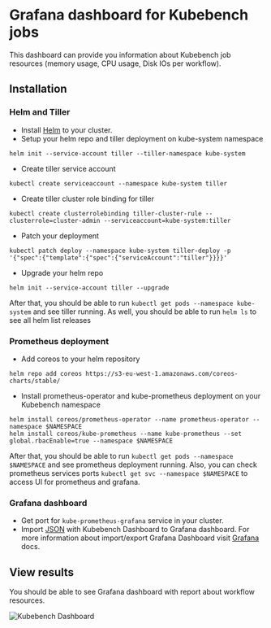 # Grafana dashboard for Kubebench jobs

This dashboard can provide you information about Kubebench job resources (memory usage, CPU usage, Disk IOs per workflow).

## Installation

### Helm and Tiller

* Install [Helm](https://github.com/kubernetes/helm/blob/master/docs/install.md) to your cluster.
* Setup your helm repo and tiller deployment on kube-system namespace

```helm init --service-account tiller --tiller-namespace kube-system```

* Create tiller service account 

```kubectl create serviceaccount --namespace kube-system tiller```

* Create tiller cluster role binding for tiller

```kubectl create clusterrolebinding tiller-cluster-rule --clusterrole=cluster-admin --serviceaccount=kube-system:tiller```

* Patch your deployment 

```kubectl patch deploy --namespace kube-system tiller-deploy -p '{"spec":{"template":{"spec":{"serviceAccount":"tiller"}}}}'```

* Upgrade your helm repo

```helm init --service-account tiller --upgrade```

After that, you should be able to run ```kubectl get pods --namespace kube-system``` and see tiller running.
As well, you should be able to run ```helm ls``` to see all helm list releases

### Prometheus deployment
* Add coreos to your helm repository

```helm repo add coreos https://s3-eu-west-1.amazonaws.com/coreos-charts/stable/```

* Install prometheus-operator and kube-prometheus deployment on your Kubebench namespace

```
helm install coreos/prometheus-operator --name prometheus-operator --namespace $NAMESPACE
helm install coreos/kube-prometheus --name kube-prometheus --set global.rbacEnable=true --namespace $NAMESPACE
```

After that, you should be able to run ```kubectl get pods --namespace $NAMESPACE``` and see prometheus deployment running.
Also, you can check prometheus services ports ```kubectl get svc --namespace $NAMESPACE``` to access UI for prometheus and grafana. 

### Grafana dashboard
* Get port for ```kube-prometheus-grafana``` service in your cluster.
* Import [JSON](kubebench-dashboard.json) with Kubebench Dashboard to Grafana dashboard.
For more information about import/export Grafana Dashboard visit [Grafana](http://docs.grafana.org/reference/export_import/) docs.

## View results

You should be able to see Grafana dashboard with report about workflow resources.

![Kubebench Dashboard](images/kubebench_dashboard.png)
